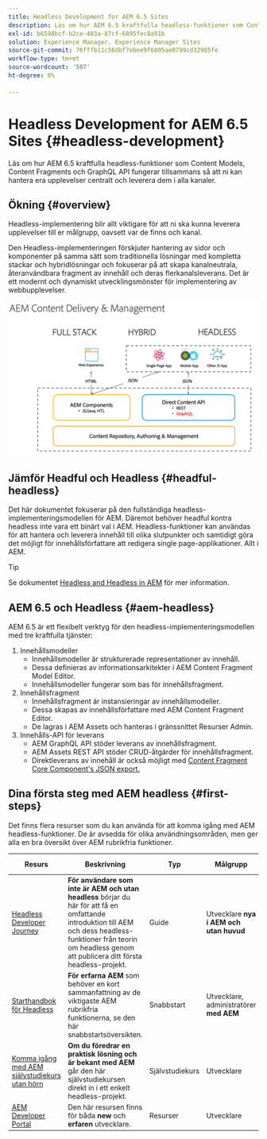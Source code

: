 ```yaml
---
title: Headless Development for AEM 6.5 Sites
description: Läs om hur AEM 6.5 kraftfulla headless-funktioner som Content Models, Content Fragments och GraphQL API fungerar tillsammans så att ni kan hantera era upplevelser centralt och leverera dem i alla kanaler.
exl-id: b6598bcf-b2ce-403a-87cf-6895fec8a91b
solution: Experience Manager, Experience Manager Sites
source-git-commit: 76fffb11c56dbf7ebee9f6805ae0799cd32985fe
workflow-type: tm+mt
source-wordcount: '507'
ht-degree: 0%

---
```


# Headless Development for AEM 6.5 Sites {#headless-development}

Läs om hur AEM 6.5 kraftfulla headless-funktioner som Content Models, Content Fragments och GraphQL API fungerar tillsammans så att ni kan hantera era upplevelser centralt och leverera dem i alla kanaler.

## Ökning {#overview}

Headless-implementering blir allt viktigare för att ni ska kunna leverera upplevelser till er målgrupp, oavsett var de finns och kanal.

Den Headless-implementeringen förskjuter hantering av sidor och komponenter på samma sätt som traditionella lösningar med kompletta stackar och hybridlösningar och fokuserar på att skapa kanalneutrala, återanvändbara fragment av innehåll och deras flerkanalsleverans. Det är ett modernt och dynamiskt utvecklingsmönster för implementering av webbupplevelser.

![AEM implementeringsmodeller](/help/sites-developing/headless/getting-started/assets/aem-implementation-models.png)

## Jämför Headful och Headless {#headful-headless}

Det här dokumentet fokuserar på den fullständiga headless-implementeringsmodellen för AEM. Däremot behöver headful kontra headless inte vara ett binärt val i AEM. Headless-funktioner kan användas för att hantera och leverera innehåll till olika slutpunkter och samtidigt göra det möjligt för innehållsförfattare att redigera single page-applikationer. Allt i AEM.

>[!TIP]
>
>Se dokumentet [Headless and Headless in AEM](/help/sites-developing/headful-headless.md) för mer information.

## AEM 6.5 och Headless {#aem-headless}

AEM 6.5 är ett flexibelt verktyg för den headless-implementeringsmodellen med tre kraftfulla tjänster:

1. Innehållsmodeller
   * Innehållsmodeller är strukturerade representationer av innehåll.
   * Dessa definieras av informationsarkitekter i AEM Content Fragment Model Editor.
   * Innehållsmodeller fungerar som bas för innehållsfragment.
1. Innehållsfragment
   * Innehållsfragment är instansieringar av innehållsmodeller.
   * Dessa skapas av innehållsförfattare med AEM Content Fragment Editor.
   * De lagras i AEM Assets och hanteras i gränssnittet Resurser Admin.
1. Innehålls-API för leverans
   * AEM GraphQL API stöder leverans av innehållsfragment.
   * AEM Assets REST API stöder CRUD-åtgärder för innehållsfragment.
   * Direktleverans av innehåll är också möjligt med [Content Fragment Core Component&#39;s JSON export.](https://experienceleague.adobe.com/docs/experience-manager-core-components/using/components/content-fragment-component.html)

## Dina första steg med AEM headless {#first-steps}

Det finns flera resurser som du kan använda för att komma igång med AEM headless-funktioner. De är avsedda för olika användningsområden, men ger alla en bra översikt över AEM rubrikfria funktioner.

| Resurs | Beskrivning | Typ | Målgrupp | Beräkna. Tid |
|---|---|---|---|---|
| [Headless Developer Journey](/help/journey-headless/developer/overview.md) | **För användare som inte är AEM och utan headless** börjar du här för att få en omfattande introduktion till AEM och dess headless-funktioner från teorin om headless genom att publicera ditt första headless-projekt. | Guide | Utvecklare **nya i AEM och utan huvud** | 1 timme |
| [Starthandbok för Headless](/help/sites-developing/headless/getting-started/introduction.md) | **För erfarna AEM** som behöver en kort sammanfattning av de viktigaste AEM rubrikfria funktionerna, se den här snabbstartsöversikten. | Snabbstart | Utvecklare, administratörer **med AEM** | 20 minuter |
| [Komma igång med AEM självstudiekurs utan hörn](https://experienceleague.adobe.com/docs/experience-manager-learn/getting-started-with-aem-headless/graphql/multi-step/overview.html) | **Om du föredrar en praktisk lösning och är bekant med AEM** går den här självstudiekursen direkt in i ett enkelt headless-projekt. | Självstudiekurs | Utvecklare | 2 timmar |
| [AEM Developer Portal](https://experienceleague.adobe.com/landing/experience-manager/headless/developer.html) | Den här resursen finns för båda **new** och **erfaren** utvecklare. | Resurser | Utvecklare | |
